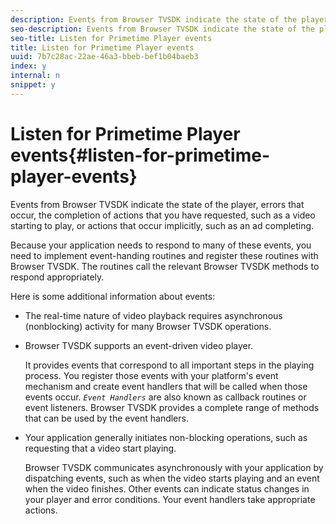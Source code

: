 ```yaml
---
description: Events from Browser TVSDK indicate the state of the player, errors that occur, the completion of actions that you have requested, such as a video starting to play, or actions that occur implicitly, such as an ad completing.
seo-description: Events from Browser TVSDK indicate the state of the player, errors that occur, the completion of actions that you have requested, such as a video starting to play, or actions that occur implicitly, such as an ad completing.
seo-title: Listen for Primetime Player events
title: Listen for Primetime Player events
uuid: 7b7c28ac-22ae-46a3-bbeb-bef1b04baeb3
index: y
internal: n
snippet: y
---
```


# Listen for Primetime Player events{#listen-for-primetime-player-events}

Events from Browser TVSDK indicate the state of the player, errors that occur, the completion of actions that you have requested, such as a video starting to play, or actions that occur implicitly, such as an ad completing.

Because your application needs to respond to many of these events, you need to implement event-handing routines and register these routines with Browser TVSDK. The routines call the relevant Browser TVSDK methods to respond appropriately.

Here is some additional information about events:

* The real-time nature of video playback requires asynchronous (nonblocking) activity for many Browser TVSDK operations. 
* Browser TVSDK supports an event-driven video player.

  It provides events that correspond to all important steps in the playing process. You register those events with your platform's event mechanism and create event handlers that will be called when those events occur. *`Event Handlers`* are also known as callback routines or event listeners. Browser TVSDK provides a complete range of methods that can be used by the event handlers. 
* Your application generally initiates non-blocking operations, such as requesting that a video start playing.

  Browser TVSDK communicates asynchronously with your application by dispatching events, such as when the video starts playing and an event when the video finishes. Other events can indicate status changes in your player and error conditions. Your event handlers take appropriate actions.

